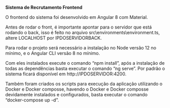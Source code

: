 ﻿**Sistema de Recrutamento Frontend**

O frontend do sistema foi desenvolvido em Angular 8 com Material.

Antes de rodar o front, é importante apontar para o servidor que está rodando o back, isso é feito no arquivo src\environments\environment.ts, altere LOCALHOST por IPDOSERVIDORBACK.

Para rodar o projeto será necessário a instalação no Node versão 12 no mínimo, e o Angular CLI versão 8 no mínimo.

Com eles instalados execute o comando “npm install”, após a instalação de todas as dependências basta executar o comando “ng serve”. Por padrão o sistema ficará disponível em http://IPDOSERVIDOR:4200.

Também foram criados os scripts para execução da aplicação utilizando o Docker e Docker composse, havendo o Docker e Docker composse devidamente instalados e configurados, basta executar o comando “docker-compose up -d”.
